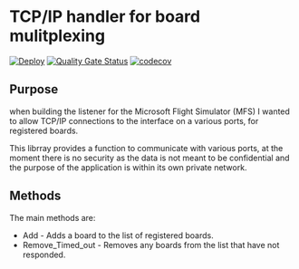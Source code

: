 # TCP/IP handler for board mulitplexing

[![Deploy](https://github.com/sfawcett123/BoardController/actions/workflows/main.yml/badge.svg)](https://github.com/sfawcett123/BoardController/actions/workflows/main.yml)
[![Quality Gate Status](https://sonarcloud.io/api/project_badges/measure?project=sfawcett123_BoardController&metric=alert_status)](https://sonarcloud.io/summary/new_code?id=sfawcett123_BoardController)
[![codecov](https://codecov.io/gh/sfawcett123/BoardController/branch/main/graph/badge.svg?token=2D6BX22N6Q)](https://codecov.io/gh/sfawcett123/BoardController)

## Purpose
when building the listener for the Microsoft Flight Simulator (MFS) 
I wanted to allow TCP/IP connections to the interface on a various ports, for registered boards.

This librray provides a function to communicate with various ports, at the moment there is no security
as the data is not meant to be confidential and the purpose of the application is within its own private network.

## Methods
The main methods are:

- Add - Adds a board to the list of registered boards.
- Remove_Timed_out - Removes any boards from the list that have not responded.

